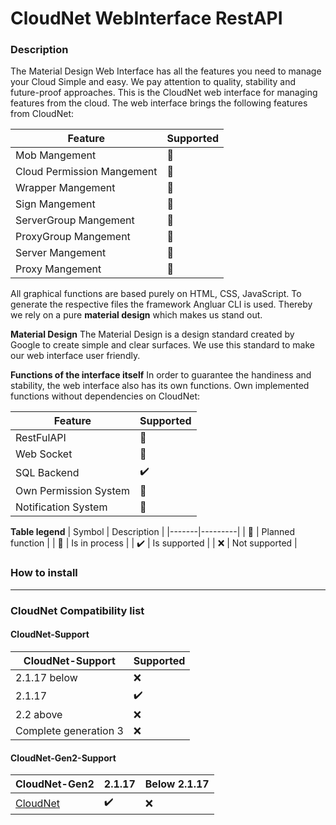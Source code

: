 # CloudNet WebInterface RestAPI

### Description
The Material Design Web Interface has all the features you need to manage your Cloud Simple and easy.
We pay attention to quality, stability and future-proof approaches.
This is the CloudNet web interface for managing features from the cloud. The web interface brings the following features from CloudNet:

| Feature | Supported |
|-------|---------|
| Mob Mangement| :hammer: |
| Cloud Permission Mangement | :rocket: |
| Wrapper Mangement | :rocket: |
| Sign Mangement | :rocket: |
| ServerGroup Mangement | :rocket: |
| ProxyGroup Mangement | :rocket: |
| Server Mangement | :rocket: |
| Proxy Mangement | :rocket: |

All graphical functions are based purely on HTML, CSS, JavaScript. To generate the respective files the framework Angluar CLI is used. Thereby we rely on a pure **material design** which makes us stand out.

**Material Design**
The Material Design is a design standard created by Google to create simple and clear surfaces. We use this standard to make our web interface user friendly.

**Functions of the interface itself**
In order to guarantee the handiness and stability, the web interface also has its own functions. 
Own implemented functions without dependencies on CloudNet:

| Feature | Supported |
|-------|---------|
| RestFulAPI | :rocket: |
| Web Socket | :rocket: |
| SQL Backend | :heavy_check_mark: |
| Own Permission System | :rocket: |
| Notification System | :rocket: |

**Table legend**
| Symbol | Description |
|-------|---------|
| :rocket: | Planned function |
| :hammer: | Is in process |
| :heavy_check_mark: | Is supported |
| :x: | Not supported |

### How to install

---
### CloudNet Compatibility list 
#### CloudNet-Support
 | CloudNet-Support | Supported | 
 |------------------|-----------|
 | 2.1.17 below | :x: |
 | 2.1.17 | :heavy_check_mark: |
 | 2.2 above| :x: |
 | Complete generation 3 | :x: |
#### CloudNet-Gen2-Support
 | CloudNet-Gen2 | 2.1.17 | Below 2.1.17 |
 |----------------|-------|-----------------|
 | [CloudNet](https://github.com/CloudNetService/CloudNet) | :heavy_check_mark: | :x: |